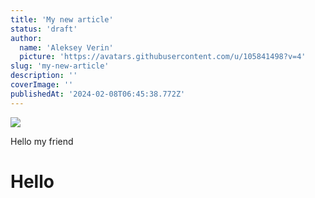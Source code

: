 ```yaml
---
title: 'My new article'
status: 'draft'
author:
  name: 'Aleksey Verin'
  picture: 'https://avatars.githubusercontent.com/u/105841498?v=4'
slug: 'my-new-article'
description: ''
coverImage: ''
publishedAt: '2024-02-08T06:45:38.772Z'
---
```


![](/images/--------------2024-01-23---20.51.23-UxMz.png)

Hello my friend

# Hello